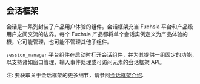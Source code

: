 <!-- ## Session framework -->
## 会话框架

<!-- Sessions are components that encapsulate a product’s user experience. The
session framework serves as a boundary between the Fuchsia platform and the
product-level user interaction. Each Fuchsia product defines a single session
instance as the root of the product experience, which may or may not manage
additional child components. -->
会话是一系列封装了产品用户体验的组件。会话框架充当 Fuchsia 平台和产品级用户之间交流的边界。每个 Fuchsia 产品都将单个会话实例定义为产品体验的根，它可能管理，也可能不管理其他子组件。


<!-- The `session_manager` platform component starts the session component on boot
and offers it a fixed set of capabilities necessary to support the session
framework APIs for elements such as window management, input event handling, or
accessibility. -->
`session_manager` 平台组件在启动时打开会话组件，并为其提供一组固定的功能，以支持诸如窗口管理、输入事件处理或可访问元素的会话框架 API。

<!-- Note: For more details on the session framework, see
[Introduction to the session framework](/concepts/session/introduction.md). -->
注: 要获取关于会话框架的更多细节，请参阅[会话框架介绍](/concepts/session/introduction.md).

